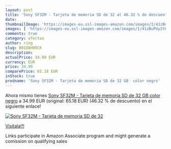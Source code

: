 ```yaml
---
layout: post
title: 'Sony SF32M - Tarjeta de memoria SD de 32 al 46.32 % de descuento'
date: 
thumbnailImage: 'https://images-eu.ssl-images-amazon.com/images/I/41zBuPUy2tL._SL200_.jpg'
images: [ 'https://images-eu.ssl-images-amazon.com/images/I/41zBuPUy2tL._SL200_.jpg' ]
comments: true
category: ofertas
author: ring
slug: B01D8H09CK
description:
actualPrice: 34.99 EUR
currency: EUR
price: 34.99
comparePrice: 65.18 EUR
inStock: true
prodname: 'Sony SF32M - Tarjeta de memoria SD de 32 GB  color negro'
---
```


Ahora mismo tienes [Sony SF32M - Tarjeta de memoria SD de 32 GB  color negro](https://www.amazon.es/dp/B01D8H09CK/?tag=tolees-21) a 34.99 EUR (original: 65.18 EUR) (46.32 %  de descuento) en el siguiente enlace!

[![Sony SF32M - Tarjeta de memoria SD de 32](https://images-eu.ssl-images-amazon.com/images/I/41zBuPUy2tL._SL200_.jpg)](https://www.amazon.es/dp/B01D8H09CK/?tag=tolees-21)

[Visítala!!!](https://www.amazon.es/dp/B01D8H09CK/?tag=tolees-21)

Links participate in Amazon Associate program and might generate a comission on qualifying sales
